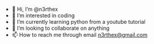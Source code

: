 - 👋 Hi, I’m @n3rthex
- 👀 I’m interested in coding
- 🌱 I’m currently learning python from a youtube tutorial
- 💞️ I’m looking to collaborate on anything 
- 📫 How to reach me through email n3rthex@gmail.com
